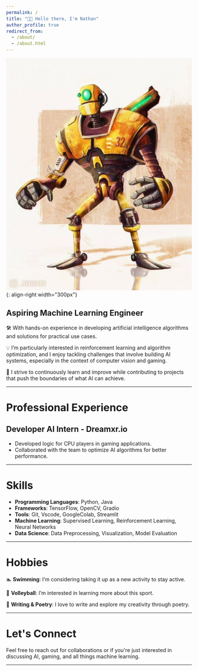 ```yaml
---
permalink: /
title: "👋🏾 Hello there, I'm Nathan"
author_profile: true
redirect_from: 
  - /about/
  - /about.html
---
```



![Illustration of a robot](/images/robot.jpg){: align-right width="300px"}
## Aspiring Machine Learning Engineer

🛠️ With hands-on experience in developing artificial intelligence algorithms and solutions for practical use cases.

💡 I’m particularly interested in reinforcement learning and algorithm optimization, and I enjoy tackling challenges that involve building AI systems, especially in the context of computer vision and gaming.

🎯 I strive to continuously learn and improve while contributing to projects that push the boundaries of what AI can achieve.

---

# Professional Experience

## Developer AI Intern - Dreamxr.io
- Developed logic for CPU players in gaming applications.
- Collaborated with the team to optimize AI algorithms for better performance.

---

# Skills

- **Programming Languages**: Python, Java
- **Frameworks**: TensorFlow, OpenCV, Gradio
- **Tools**: Git, Vscode, GoogleColab, Streamlit
- **Machine Learning**: Supervised Learning, Reinforcement Learning, Neural Networks
- **Data Science**: Data Preprocessing, Visualization, Model Evaluation

---

# Hobbies

🏊 **Swimming**: I’m considering taking it up as a new activity to stay active.

🏐 **Volleyball**: I’m interested in learning more about this sport.

📖 **Writing & Poetry**: I love to write and explore my creativity through poetry.

---

# Let's Connect

Feel free to reach out for collaborations or if you're just interested in discussing AI, gaming, and all things machine learning.

---